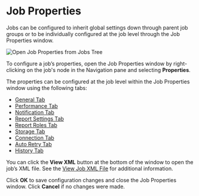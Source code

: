 # Job Properties

Jobs can be configured to inherit global settings down through parent job groups or to be
individually configured at the job level through the Job Properties window.

![Open Job Properties from Jobs Tree](/img/product_docs/accessanalyzer/12.0/admin/jobs/job/properties/jobstree.webp)

To configure a job’s properties, open the Job Properties window by right-clicking on the job's node
in the Navigation pane and selecting **Properties**.

The properties can be configured at the job level within the Job Properties window using the
following tabs:

- [General Tab](/docs/accessanalyzer/12.0/admin/jobs/job/properties/general.md)
- [Performance Tab](/docs/accessanalyzer/12.0/admin/jobs/job/properties/performance.md)
- [Notification Tab](/docs/accessanalyzer/12.0/admin/jobs/job/properties/notification.md)
- [Report Settings Tab](/docs/accessanalyzer/12.0/admin/jobs/job/properties/reportsettings.md)
- [Report Roles Tab](/docs/accessanalyzer/12.0/admin/jobs/job/properties/reportroles.md)
- [Storage Tab](/docs/accessanalyzer/12.0/admin/jobs/job/properties/storage.md)
- [Connection Tab](/docs/accessanalyzer/12.0/admin/jobs/job/properties/connection.md)
- [Auto Retry Tab](/docs/accessanalyzer/12.0/admin/jobs/job/properties/autoretry.md)
- [History Tab](/docs/accessanalyzer/12.0/admin/jobs/job/properties/history.md)

You can click the **View XML** button at the bottom of the window to open the job’s XML file. See
the [View Job XML File](/docs/accessanalyzer/12.0/admin/jobs/job/properties/viewxml.md) for additional information.

Click **OK** to save configuration changes and close the Job Properties window. Click **Cancel** if
no changes were made.
